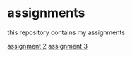 # assignments
this repository contains my assignments

[assignment 2](https://github.com/rodajcertje/assignments/blob/master/assignment2.ipynb)
[assignment 3](https://github.com/rodajcertje/assignments/blob/master/assignment3.ipynb)
